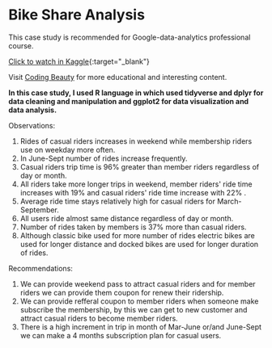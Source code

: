 # Bike Share Analysis
This case study is recommended for Google-data-analytics professional course.

[Click to watch in Kaggle](https://www.kaggle.com/code/priteshtadvi/case-study-1-bike-share){:target="_blank"}


Visit <a href="https://wp.codingbeautydev.com" target="_blank">Coding Beauty</a> for more educational and interesting content.

**In this case study, I used R language in which used tidyverse and dplyr for data cleaning and manipulation and ggplot2 for data visualization and data analysis.**

Observations:
1. Rides of casual riders increases in weekend while membership riders use on weekday more often.
2. In June-Sept number of rides increase frequently.
3. Casual riders trip time is 96% greater than member riders regardless of day or month.
4. All riders take more longer trips in weekend, member riders' ride time increases with 19% and casual riders' ride time increase with 22% .
5. Average ride time stays relatively high for casual riders for March-September.
6. All users ride almost same distance regardless of day or month.
7. Number of rides taken by members is 37% more than casual riders.
8. Although classic bike used for more number of rides electric bikes are used for longer distance and docked bikes are used for longer duration of rides.

Recommendations:

1. We can provide weekend pass to attract casual riders and for member riders we can provide them coupon for renew their ridership.
2. We can provide refferal coupon to member riders when someone make subscribe the membership, by this we can get to new customer and attract casual riders to become member riders.
3. There is a high increment in trip in month of Mar-June or/and June-Sept we can make a 4 months subscription plan for casual users.
